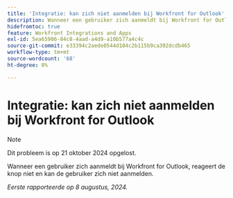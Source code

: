 ```yaml
---
title: 'Integratie: kan zich niet aanmelden bij Workfront for Outlook'
description: Wanneer een gebruiker zich aanmeldt bij Workfront for Outlook, reageert de knop niet en kan de gebruiker zich niet aanmelden.
hidefromtoc: true
feature: Workfront Integrations and Apps
exl-id: 5ea65906-84c8-4aad-a4d9-a10b577a4c4c
source-git-commit: e33394c2aede0544d104c2b115b9ca302dcdb465
workflow-type: tm+mt
source-wordcount: '68'
ht-degree: 0%

---
```


# Integratie: kan zich niet aanmelden bij Workfront for Outlook

>[!NOTE]
>
>Dit probleem is op 21 oktober 2024 opgelost.

Wanneer een gebruiker zich aanmeldt bij Workfront for Outlook, reageert de knop niet en kan de gebruiker zich niet aanmelden.

_Eerste rapporteerde op 8 augustus, 2024._
